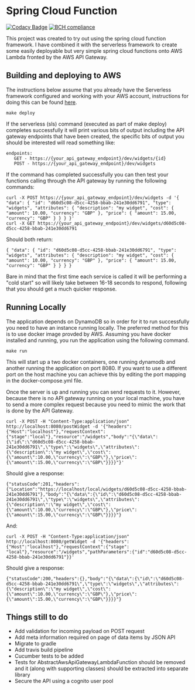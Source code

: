 # Spring Cloud Function

[![Codacy Badge](https://api.codacy.com/project/badge/Grade/8e064126d0b743ce83421a3d6b38c0be)](https://app.codacy.com/app/michaelruocco/spring-cloud-function?utm_source=github.com&utm_medium=referral&utm_content=michaelruocco/spring-cloud-function&utm_campaign=Badge_Grade_Dashboard)
[![BCH compliance](https://bettercodehub.com/edge/badge/michaelruocco/spring-cloud-function?branch=master)](https://bettercodehub.com/)

This project was created to try out using the spring cloud function framework. I have combined it
with the serverless framework to create some easily deployable but very simple spring cloud functions
onto AWS Lambda fronted by the AWS API Gateway.

## Building and deploying to AWS

The instructions below assume that you already have the Serverless framework configured and working
with your AWS account, instructions for doing this can be found
[here](https://serverless.com/framework/docs/providers/aws/guide/installation/).

```make
make deploy
```

If the serverless (sls) command (executed as part of make deploy) completes successfully it will print
various bits of output including the API gateway endpoints that have been created, the specific bits
of output you should be interested will read something like:

```
endpoints:
   GET - https://{your_api_gateway_endpoint}/dev/widgets/{id}
   POST - https://{your_api_gateway_endpoint}/dev/widgets
```

If the command has completed successfully you can then test your functions calling through the API
gateway by running the following commands:

```
curl -X POST https://{your_api_gateway_endpoint}/dev/widgets -d '{ "data": { "id": "d60d5c08-d5cc-4258-bbab-241e30dd6791", "type": "widgets", "attributes": { "description": "my widget", "cost": { "amount": 10.00, "currency": "GBP" }, "price": { "amount": 15.00, "currency": "GBP" } } } }'
curl -X GET https://{your_api_gateway_endpoint}/dev/widgets/d60d5c08-d5cc-4258-bbab-241e30dd6791
```

Should both return:

```
{ "data": { "id": "d60d5c08-d5cc-4258-bbab-241e30dd6791", "type": "widgets", "attributes": { "description": "my widget", "cost": { "amount": 10.00, "currency": "GBP" }, "price": { "amount": 15.00, "currency": "GBP" } } } }
```

Bare in mind that the first time each service is called it will be performing a "cold start" so will
likely take between 16-18 seconds to respond, following that you should get a much quicker response.

## Running Locally

The application depends on DynamoDB so in order for it to run successfully you need to have an instance
running locally. The preferred method for this is to use docker image provded by AWS. Assuming you have
docker installed and running, you run the application using  the following command.

```
make run
```

This will start up a two docker containers, one running dynamodb and another running the application on port 8080.
If you want to use a different port on the host machine you can achieve this by editing the port mapping in the
docker-compose.yml file.

Once the server is up and running you can send requests to it. However, because
there is no API gateway running on your local machine, you have to send a more complex request because
you need to mimic the work that is done by the API Gateway.

```
curl -X POST -H "Content-Type:application/json" http://localhost:8080/postWidget -d '{"headers":{"Host":"localhost"},"requestContext":{"stage":"local"},"resource":"/widgets","body":"{\"data\":{\"id\":\"d60d5c08-d5cc-4258-bbab-241e30dd6791\",\"type\":\"widgets\",\"attributes\":{\"description\":\"my widget\",\"cost\":{\"amount\":10.00,\"currency\":\"GBP\"},\"price\":{\"amount\":15.00,\"currency\":\"GBP\"}}}}"}'
```

Should give a response:

```
{"statusCode":201,"headers":{"Location":"https://localhost/local/widgets/d60d5c08-d5cc-4258-bbab-241e30dd6791"},"body":"{\"data\":{\"id\":\"d60d5c08-d5cc-4258-bbab-241e30dd6791\",\"type\":\"widgets\",\"attributes\":{\"description\":\"my widget\",\"cost\":{\"amount\":10.00,\"currency\":\"GBP\"},\"price\":{\"amount\":15.00,\"currency\":\"GBP\"}}}}"}
```

And:

```
curl -X POST -H "Content-Type:application/json" http://localhost:8080/getWidget -d '{"headers":{"Host":"localhost"},"requestContext":{"stage": "local"},"resource":"/widgets","pathParameters":{"id":"d60d5c08-d5cc-4258-bbab-241e30dd6791"}}'
```

Should give a response:

```
{"statusCode":200,"headers":{},"body":"{\"data\":{\"id\":\"d60d5c08-d5cc-4258-bbab-241e30dd6791\",\"type\":\"widgets\",\"attributes\":{\"description\":\"my widget\",\"cost\":{\"amount\":10.00,\"currency\":\"GBP\"},\"price\":{\"amount\":15.00,\"currency\":\"GBP\"}}}}"}
```

## Things still to do

  * Add validation for incoming payload on POST request
  * Add meta information required on page of data items by JSON API
  * Migrate to gradle
  * Add travis build pipeline
  * Cucumber tests to be added
  * Tests for AbstractAwsApiGatewayLambdaFunction should be removed and it (along with supporting classes) should be extracted into separate library
  * Secure the API using a cognito user pool
